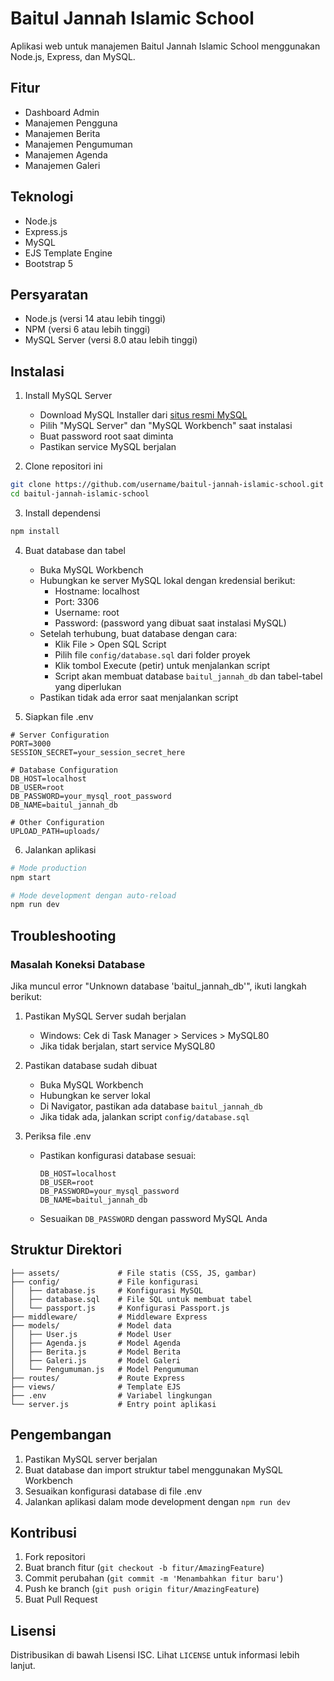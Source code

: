 # Baitul Jannah Islamic School

Aplikasi web untuk manajemen Baitul Jannah Islamic School menggunakan Node.js, Express, dan MySQL.

## Fitur

- Dashboard Admin
- Manajemen Pengguna
- Manajemen Berita
- Manajemen Pengumuman
- Manajemen Agenda
- Manajemen Galeri

## Teknologi

- Node.js
- Express.js
- MySQL
- EJS Template Engine
- Bootstrap 5

## Persyaratan

- Node.js (versi 14 atau lebih tinggi)
- NPM (versi 6 atau lebih tinggi)
- MySQL Server (versi 8.0 atau lebih tinggi)

## Instalasi

1. Install MySQL Server
   - Download MySQL Installer dari [situs resmi MySQL](https://dev.mysql.com/downloads/installer/)
   - Pilih "MySQL Server" dan "MySQL Workbench" saat instalasi
   - Buat password root saat diminta
   - Pastikan service MySQL berjalan

2. Clone repositori ini

```bash
git clone https://github.com/username/baitul-jannah-islamic-school.git
cd baitul-jannah-islamic-school
```

3. Install dependensi

```bash
npm install
```

4. Buat database dan tabel
   - Buka MySQL Workbench
   - Hubungkan ke server MySQL lokal dengan kredensial berikut:
     * Hostname: localhost
     * Port: 3306
     * Username: root
     * Password: (password yang dibuat saat instalasi MySQL)
   - Setelah terhubung, buat database dengan cara:
     * Klik File > Open SQL Script
     * Pilih file `config/database.sql` dari folder proyek
     * Klik tombol Execute (petir) untuk menjalankan script
     * Script akan membuat database `baitul_jannah_db` dan tabel-tabel yang diperlukan
   - Pastikan tidak ada error saat menjalankan script

5. Siapkan file .env

```
# Server Configuration
PORT=3000
SESSION_SECRET=your_session_secret_here

# Database Configuration
DB_HOST=localhost
DB_USER=root
DB_PASSWORD=your_mysql_root_password
DB_NAME=baitul_jannah_db

# Other Configuration
UPLOAD_PATH=uploads/
```

6. Jalankan aplikasi

```bash
# Mode production
npm start

# Mode development dengan auto-reload
npm run dev
```

## Troubleshooting

### Masalah Koneksi Database

Jika muncul error "Unknown database 'baitul_jannah_db'", ikuti langkah berikut:

1. Pastikan MySQL Server sudah berjalan
   - Windows: Cek di Task Manager > Services > MySQL80
   - Jika tidak berjalan, start service MySQL80

2. Pastikan database sudah dibuat
   - Buka MySQL Workbench
   - Hubungkan ke server lokal
   - Di Navigator, pastikan ada database `baitul_jannah_db`
   - Jika tidak ada, jalankan script `config/database.sql`

3. Periksa file .env
   - Pastikan konfigurasi database sesuai:
     ```
     DB_HOST=localhost
     DB_USER=root
     DB_PASSWORD=your_mysql_password
     DB_NAME=baitul_jannah_db
     ```
   - Sesuaikan `DB_PASSWORD` dengan password MySQL Anda

## Struktur Direktori

```
├── assets/             # File statis (CSS, JS, gambar)
├── config/             # File konfigurasi
│   ├── database.js     # Konfigurasi MySQL
│   ├── database.sql    # File SQL untuk membuat tabel
│   └── passport.js     # Konfigurasi Passport.js
├── middleware/         # Middleware Express
├── models/             # Model data
│   ├── User.js         # Model User
│   ├── Agenda.js       # Model Agenda
│   ├── Berita.js       # Model Berita
│   ├── Galeri.js       # Model Galeri
│   └── Pengumuman.js   # Model Pengumuman
├── routes/             # Route Express
├── views/              # Template EJS
├── .env                # Variabel lingkungan
└── server.js           # Entry point aplikasi
```

## Pengembangan

1. Pastikan MySQL server berjalan
2. Buat database dan import struktur tabel menggunakan MySQL Workbench
3. Sesuaikan konfigurasi database di file .env
4. Jalankan aplikasi dalam mode development dengan `npm run dev`

## Kontribusi

1. Fork repositori
2. Buat branch fitur (`git checkout -b fitur/AmazingFeature`)
3. Commit perubahan (`git commit -m 'Menambahkan fitur baru'`)
4. Push ke branch (`git push origin fitur/AmazingFeature`)
5. Buat Pull Request

## Lisensi

Distribusikan di bawah Lisensi ISC. Lihat `LICENSE` untuk informasi lebih lanjut.